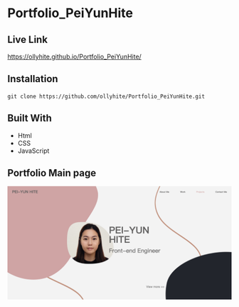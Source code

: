 # Portfolio_PeiYunHite

## Live Link

https://ollyhite.github.io/Portfolio_PeiYunHite/

## Installation

```
git clone https://github.com/ollyhite/Portfolio_PeiYunHite.git
```

## Built With

- Html
- CSS
- JavaScript

## Portfolio Main page

![Portfolio_wireframe](./assets/images/Pei-Yun%20Hite%20-%20portfolio%20pahe%20screenshot.png)

<!-- ## Portfolio Wireframe

![Portfolio_wireframe](./assets/images/portfolio_wireframe.png) -->
